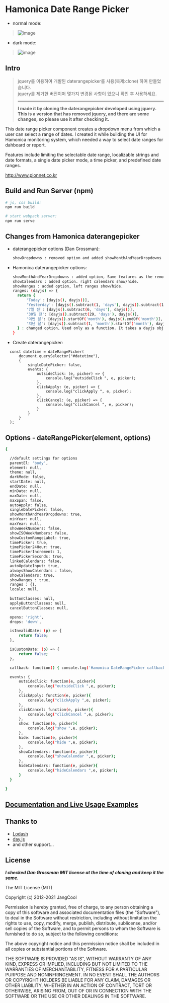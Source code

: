 # Hamonica Date Range Picker

 - normal mode:
> ![image](https://user-images.githubusercontent.com/2518021/128446475-f3c5e941-05a4-4960-923e-8ec047e3659d.png)
   
 - dark mode:
> ![image](https://user-images.githubusercontent.com/2518021/128463582-86ae25c1-0da7-42cc-8ec8-1d1338d32c1a.png)


## Intro
>jquery를 이용하여 개발된 daterangepicker를 사용(복제:clone) 하여 만들었습니다.   
>jquery를 제거한 버전이며 몇가지 변경된 사항이 있으니 확인 후 사용하세요.   
>
>------------------------------------------------------------------------------------------------------------
>__I made it by cloning the daterangepicker developed using jquery.__   
__This is a version that has removed jquery, and there are some changes, so please use it after checking it.__


This date range picker component creates a dropdown menu from which a user can
select a range of dates. I created it while building the UI for Hamonica monitoring system,
which needed a way to select date ranges for dahboard or report.

Features include limiting the selectable date range, localizable strings and date formats,
a single date picker mode, a time picker, and predefined date ranges.

http://www.pionnet.co.kr

## Build and Run Server (npm)

  ```bash
  # js, css build:
  npm run build   
  
  # start webpack server:
  npm run serve

  ```


## Changes from Hamonica daterangepicker

- daterangepicker options (Dan Grossman):

  ```bash
  showDropdowns : removed option and added showMonthAndYearDropdowns
  ```

- Hamonica daterangepicker options:

  ```bash
  showMonthAndYearDropdowns : added option, Same features as the removed showdropdowns option.
  showCalendars : added option. right calendars show/hide.
  showRanges : added option, left ranges show/hide.
  ranges: (dayjs) => {
    return {
        'Today': [dayjs(), dayjs()],
        'Yesterday': [dayjs().subtract(1, 'days'), dayjs().subtract(1, 'days')],
        '7일 전': [dayjs().subtract(6, 'days'), dayjs()],
        '30일 전': [dayjs().subtract(29, 'days'), dayjs()],
        '이번 달': [dayjs().startOf('month'), dayjs().endOf('month')],
        '지난 달': [dayjs().subtract(1, 'month').startOf('month'), dayjs().subtract(1, 'month').endOf('month')]
    } : changed option, Used only as a function. It takes a dayjs object as a parameter.
  }
  
  ```
  
- Create daterangepicker:
```
  const datetime = dateRangePicker(
      document.querySelector("#datetime"),
      {
          singleDatePicker: false,
          events: {
              outsideClick: (e, picker) => {
                  console.log("outsideClick ", e, picker);
              },
              clickApply: (e, picker) => {
                  console.log("clickApply ", e, picker);
              },
              clickCancel: (e, picker) => {
                  console.log("clickCancel ", e, picker);
              }
          }
      }
  );
```

## Options - dateRangePicker(element, options) 

  ```bash
{
 
    //default settings for options
    parentEl: 'body',
    element: null,
    theme: null,
    darkMode: false,
    startDate: null,
    endDate: null,
    minDate: null,
    maxDate: null,
    maxSpan: false,
    autoApply: false,
    singleDatePicker: false,
    showMonthAndYearDropdowns: true,
    minYear: null,
    maxYear: null,
    showWeekNumbers: false,
    showISOWeekNumbers: false,
    showCustomRangeLabel: true,
    timePicker: true,
    timePicker24Hour: true,
    timePickerIncrement: 1,
    timePickerSeconds: true,
    linkedCalendars: false,
    autoUpdateInput: true,
    alwaysShowCalendars : false,
    showCalendars: true,
    showRanges : true,
    ranges : {},
    locale: null,
   
    buttonClasses: null,
    applyButtonClasses: null,
    cancelButtonClasses: null,

    opens: 'right',
    drops: 'down',

    isInvalidDate: (p) => {
        return false;
    },

    isCustomDate: (p) => {
        return false;
    },

    callback: function() { console.log('Hamonica DateRangePicker callback ... ') ;},

    events: {
        outsideClick: function(e, picker){
            console.log("outsideClick ",e, picker);
        },
        clickApply: function(e, picker){
            console.log("clickApply ",e, picker);
        },
        clickCancel: function(e, picker){
            console.log("clickCancel ",e, picker);
        },
        show: function(e, picker){
            console.log("show ",e, picker);
        },
        hide: function(e, picker){
            console.log("hide ",e, picker);
        },
        showCalendars: function(e, picker){
            console.log("showCalendar ",e, picker);
        },
        hideCalendars: function(e, picker){
            console.log("hideCalendars ",e, picker);
        }
    }

}


  ```

## [Documentation and Live Usage Examples](http://www.daterangepicker.com)

## Thanks to
- [Lodash](https://lodash.com/)
- [day.js](https://day.js.org/)
- and other support...

## License

***I checked Dan Grossman MIT license at the time of cloning and keep it the same.***   

The MIT License (MIT)

Copyright (c) 2012-2021 JangCool

Permission is hereby granted, free of charge, to any person obtaining a copy
of this software and associated documentation files (the "Software"), to deal
in the Software without restriction, including without limitation the rights
to use, copy, modify, merge, publish, distribute, sublicense, and/or sell
copies of the Software, and to permit persons to whom the Software is
furnished to do so, subject to the following conditions:

The above copyright notice and this permission notice shall be included in
all copies or substantial portions of the Software.

THE SOFTWARE IS PROVIDED "AS IS", WITHOUT WARRANTY OF ANY KIND, EXPRESS OR
IMPLIED, INCLUDING BUT NOT LIMITED TO THE WARRANTIES OF MERCHANTABILITY,
FITNESS FOR A PARTICULAR PURPOSE AND NONINFRINGEMENT. IN NO EVENT SHALL THE
AUTHORS OR COPYRIGHT HOLDERS BE LIABLE FOR ANY CLAIM, DAMAGES OR OTHER
LIABILITY, WHETHER IN AN ACTION OF CONTRACT, TORT OR OTHERWISE, ARISING FROM,
OUT OF OR IN CONNECTION WITH THE SOFTWARE OR THE USE OR OTHER DEALINGS IN
THE SOFTWARE.
